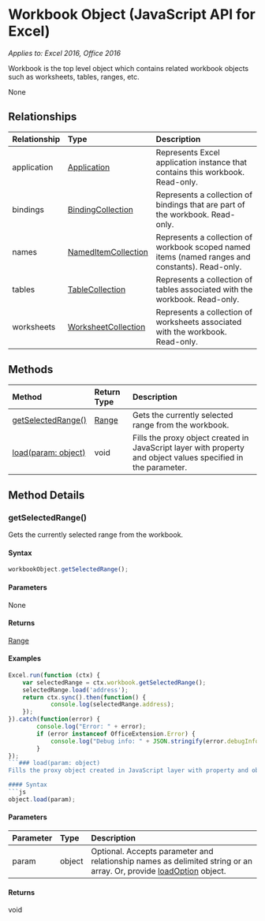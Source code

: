 # Workbook Object (JavaScript API for Excel)

_Applies to: Excel 2016, Office 2016_

Workbook is the top level object which contains related workbook objects such as worksheets, tables, ranges, etc.

None

## Relationships
| Relationship | Type	|Description|
|:---------------|:--------|:----------|
|application|[Application](application.md)|Represents Excel application instance that contains this workbook. Read-only.|
|bindings|[BindingCollection](bindingcollection.md)|Represents a collection of bindings that are part of the workbook. Read-only.|
|names|[NamedItemCollection](nameditemcollection.md)|Represents a collection of workbook scoped named items (named ranges and constants). Read-only.|
|tables|[TableCollection](tablecollection.md)|Represents a collection of tables associated with the workbook. Read-only.|
|worksheets|[WorksheetCollection](worksheetcollection.md)|Represents a collection of worksheets associated with the workbook. Read-only.|

## Methods

| Method		   | Return Type	|Description|
|:---------------|:--------|:----------|
|[getSelectedRange()](#getselectedrange)|[Range](range.md)|Gets the currently selected range from the workbook.|
|[load(param: object)](#loadparam-object)|void|Fills the proxy object created in JavaScript layer with property and object values specified in the parameter.|

## Method Details

### getSelectedRange()
Gets the currently selected range from the workbook.

#### Syntax
```js
workbookObject.getSelectedRange();
```

#### Parameters
None

#### Returns
[Range](range.md)

#### Examples

```js
Excel.run(function (ctx) { 
	var selectedRange = ctx.workbook.getSelectedRange();
	selectedRange.load('address');
	return ctx.sync().then(function() {
			console.log(selectedRange.address);
	});
}).catch(function(error) {
		console.log("Error: " + error);
		if (error instanceof OfficeExtension.Error) {
			console.log("Debug info: " + JSON.stringify(error.debugInfo));
		}
});
```### load(param: object)
Fills the proxy object created in JavaScript layer with property and object values specified in the parameter.

#### Syntax
```js
object.load(param);
```

#### Parameters
| Parameter	   | Type	|Description|
|:---------------|:--------|:----------|
|param|object|Optional. Accepts parameter and relationship names as delimited string or an array. Or, provide [loadOption](loadoption.md) object.|

#### Returns
void
